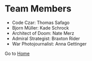 # Team Members
- Code Czar: Thomas Safago
- Bjorn Müller: Kade Schrock
- Architect of Doom: Nate Merz
- Admiral Strategist: Braxton Rider
- War Photojournalist: Anna Gettinger

Go to [Home](https://github.com/kiffit/Shooting-Food-at-People-with-Dietary-Issues)
